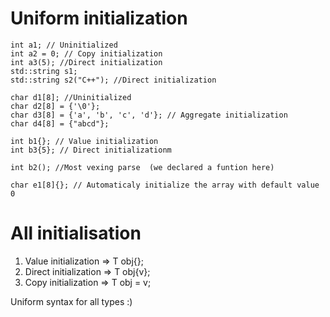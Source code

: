 # Uniform initialization
    int a1; // Uninitialized
    int a2 = 0; // Copy initialization
    int a3(5); //Direct initialization
    std::string s1;
    std::string s2("C++"); //Direct initialization

    char d1[8]; //Uninitialized
    char d2[8] = {'\0'};
    char d3[8] = {'a', 'b', 'c', 'd'}; // Aggregate initialization
    char d4[8] = {"abcd"};

    int b1{}; // Value initialization
    int b3{5}; // Direct initializationm

    int b2(); //Most vexing parse  (we declared a funtion here)
    
    char e1[8]{}; // Automaticaly initialize the array with default value 0

# All initialisation
1. Value initialization => T obj{};
2. Direct initialization => T obj{v};
3. Copy initialization => T obj = v;

Uniform syntax for all types :)